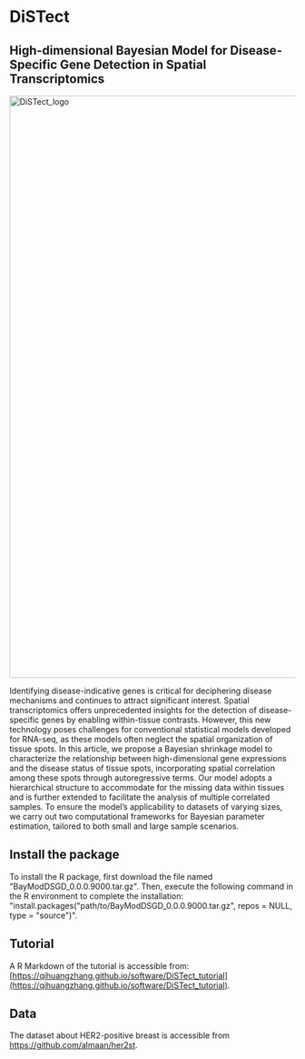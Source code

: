 # DiSTect

## High-dimensional Bayesian Model for Disease-Specific Gene Detection in Spatial Transcriptomics
<img width="1024" height="1024" alt="DiSTect_logo" src="https://github.com/user-attachments/assets/58053101-387b-40de-8967-2408396d6d69" />

Identifying disease-indicative genes is critical for deciphering disease mechanisms and continues to attract significant interest. Spatial transcriptomics offers unprecedented insights for
the detection of disease-specific genes by enabling within-tissue contrasts. However, this new
technology poses challenges for conventional statistical models developed for RNA-seq, as
these models often neglect the spatial organization of tissue spots. In this article, we propose
a Bayesian shrinkage model to characterize the relationship between high-dimensional gene
expressions and the disease status of tissue spots, incorporating spatial correlation among
these spots through autoregressive terms. Our model adopts a hierarchical structure to
accommodate for the missing data within tissues and is further extended to facilitate the
analysis of multiple correlated samples. To ensure the model’s applicability to datasets of
varying sizes, we carry out two computational frameworks for Bayesian parameter estimation, tailored to both small and large sample scenarios. 

## Install the package
To install the R package, first download the file named "BayModDSGD_0.0.0.9000.tar.gz". Then, execute the following command in the R environment to complete the installation: "install.packages("path/to/BayModDSGD_0.0.0.9000.tar.gz", repos = NULL, type = "source")".



## Tutorial

A R Markdown of the tutorial is accessible from: [https://qihuangzhang.github.io/software/DiSTect_tutorial](https://qihuangzhang.github.io/software/DiSTect_tutorial).

## Data

The dataset about HER2-positive breast is accessible from https://github.com/almaan/her2st.
